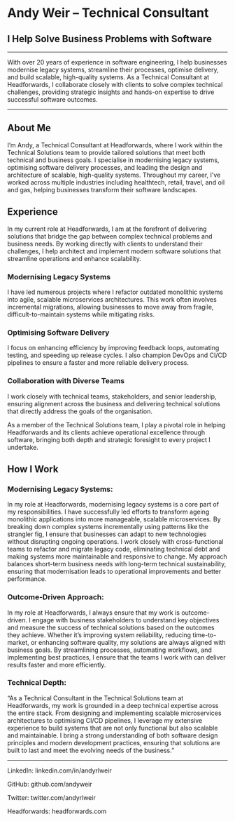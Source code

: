 # Andy Weir – Technical Consultant
## I Help Solve Business Problems with Software

---

With over 20 years of experience in software engineering, I help businesses modernise legacy systems, streamline their processes, optimise delivery, and build scalable, high-quality systems. As a Technical Consultant at Headforwards, I collaborate closely with clients to solve complex technical challenges, providing strategic insights and hands-on expertise to drive successful software outcomes.

---

## About Me

I’m Andy, a Technical Consultant at Headforwards, where I work within the Technical Solutions team to provide tailored solutions that meet both technical and business goals. I specialise in modernising legacy systems, optimising software delivery processes, and leading the design and architecture of scalable, high-quality systems. Throughout my career, I’ve worked across multiple industries including healthtech, retail, travel, and oil and gas, helping businesses transform their software landscapes.

## Experience

In my current role at Headforwards, I am at the forefront of delivering solutions that bridge the gap between complex technical problems and business needs. By working directly with clients to understand their challenges, I help architect and implement modern software solutions that streamline operations and enhance scalability.

### Modernising Legacy Systems

I have led numerous projects where I refactor outdated monolithic systems into agile, scalable microservices architectures. This work often involves incremental migrations, allowing businesses to move away from fragile, difficult-to-maintain systems while mitigating risks.

### Optimising Software Delivery

I focus on enhancing efficiency by improving feedback loops, automating testing, and speeding up release cycles. I also champion DevOps and CI/CD pipelines to ensure a faster and more reliable delivery process.

### Collaboration with Diverse Teams

I work closely with technical teams, stakeholders, and senior leadership, ensuring alignment across the business and delivering technical solutions that directly address the goals of the organisation.

As a member of the Technical Solutions team, I play a pivotal role in helping Headforwards and its clients achieve operational excellence through software, bringing both depth and strategic foresight to every project I undertake.

## How I Work

### Modernising Legacy Systems:

In my role at Headforwards, modernising legacy systems is a core part of my responsibilities. I have successfully led efforts to transform ageing monolithic applications into more manageable, scalable microservices. By breaking down complex systems incrementally using patterns like the strangler fig, I ensure that businesses can adapt to new technologies without disrupting ongoing operations. I work closely with cross-functional teams to refactor and migrate legacy code, eliminating technical debt and making systems more maintainable and responsive to change. My approach balances short-term business needs with long-term technical sustainability, ensuring that modernisation leads to operational improvements and better performance.

### Outcome-Driven Approach:

In my role at Headforwards, I always ensure that my work is outcome-driven. I engage with business stakeholders to understand key objectives and measure the success of technical solutions based on the outcomes they achieve. Whether it’s improving system reliability, reducing time-to-market, or enhancing software quality, my solutions are always aligned with business goals. By streamlining processes, automating workflows, and implementing best practices, I ensure that the teams I work with can deliver results faster and more efficiently.

### Technical Depth:

“As a Technical Consultant in the Technical Solutions team at Headforwards, my work is grounded in a deep technical expertise across the entire stack. From designing and implementing scalable microservices architectures to optimising CI/CD pipelines, I leverage my extensive experience to build systems that are not only functional but also scalable and maintainable. I bring a strong understanding of both software design principles and modern development practices, ensuring that solutions are built to last and meet the evolving needs of the business.”

---

LinkedIn: linkedin.com/in/andyrlweir

GitHub: github.com/andyweir

Twitter: twitter.com/andyrlweir

Headforwards: headforwards.com
